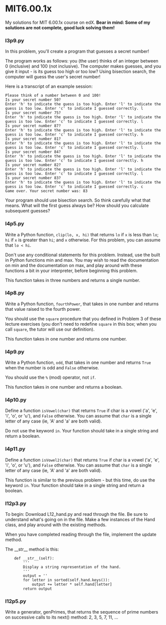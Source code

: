 # MIT6.00.1x
My solutions for MIT 6.00.1x course on edX.
**Bear in mind: Some of my solutions are not complete, good luck solving them!**

### l3p9.py

In this problem, you'll create a program that guesses a secret number!

The program works as follows: you (the user) thinks of an integer between 0 (inclusive) and 100 (not inclusive). The computer makes guesses, and you give it input - is its guess too high or too low? Using bisection search, the computer will guess the user's secret number!

Here is a transcript of an example session:
```
Please think of a number between 0 and 100!
Is your secret number 50?
Enter 'h' to indicate the guess is too high. Enter 'l' to indicate the guess is too low. Enter 'c' to indicate I guessed correctly. l
Is your secret number 75?
Enter 'h' to indicate the guess is too high. Enter 'l' to indicate the guess is too low. Enter 'c' to indicate I guessed correctly. l
Is your secret number 87?
Enter 'h' to indicate the guess is too high. Enter 'l' to indicate the guess is too low. Enter 'c' to indicate I guessed correctly. h
Is your secret number 81?
Enter 'h' to indicate the guess is too high. Enter 'l' to indicate the guess is too low. Enter 'c' to indicate I guessed correctly. l
Is your secret number 84?
Enter 'h' to indicate the guess is too high. Enter 'l' to indicate the guess is too low. Enter 'c' to indicate I guessed correctly. h
Is your secret number 82?
Enter 'h' to indicate the guess is too high. Enter 'l' to indicate the guess is too low. Enter 'c' to indicate I guessed correctly. l
Is your secret number 83?
Enter 'h' to indicate the guess is too high. Enter 'l' to indicate the guess is too low. Enter 'c' to indicate I guessed correctly. c
Game over. Your secret number was: 83
```

Your program should use bisection search. So think carefully what that means. What will the first guess always be? How should you calculate subsequent guesses?

### l4p5.py
Write a Python function, `clip(lo, x, hi)` that returns `lo` if `x` is less than `lo`; `hi` if `x` is greater than `hi`; and `x` otherwise. For this problem, you can assume that `lo < hi`.

Don't use any conditional statements for this problem. Instead, use the built in Python functions min and max. You may wish to read the documentation on min and the documentation on max, and play around with these functions a bit in your interpreter, before beginning this problem.

This function takes in three numbers and returns a single number.

### l4p8.py

Write a Python function, `fourthPower`, that takes in one number and returns that value raised to the fourth power.

You should use the `square` procedure that you defined in Problem 3 of these lecture exercises (you don't need to redefine `square` in this box; when you call `square`, the tutor will use our definition).

This function takes in one number and returns one number.

### l4p9.py

Write a Python function, `odd`, that takes in one number and returns `True` when the number is odd and `False` otherwise.

You should use the `%` (mod) operator, not `if`.

This function takes in one number and returns a boolean.

### l4p10.py

Define a function `isVowel(char)` that returns `True` if char is a vowel ('a', 'e', 'i', 'o', or 'u'), and `False` otherwise. You can assume that `char` is a single letter of any case (ie, 'A' and 'a' are both valid).

Do not use the keyword `in`. Your function should take in a single string and return a boolean.

### l4p11.py

Define a function `isVowel2(char)` that returns `True` if char is a vowel ('a', 'e', 'i', 'o', or 'u'), and `False` otherwise. You can assume that `char` is a single letter of any case (ie, 'A' and 'a' are both valid).

This function is similar to the previous problem - but this time, do use the keyword `in`. Your function should take in a single string and return a boolean.

### l12p3.py

To begin: Download L12_hand.py and read through the file. Be sure to understand what's going on in the file. Make a few instances of the Hand class, and play around with the existing methods.

When you have completed reading through the file, implement the update method.

The \_\_str__ method is this:
```
    def __str__(self):
        '''
        Display a string representation of the hand.
        '''
        output = ''
        for letter in sorted(self.hand.keys()):
            output += letter * self.hand[letter]
        return output
```

### l12p5.py

Write a generator, genPrimes, that returns the sequence of prime numbers on successive calls to its next() method: 2, 3, 5, 7, 11, ...
